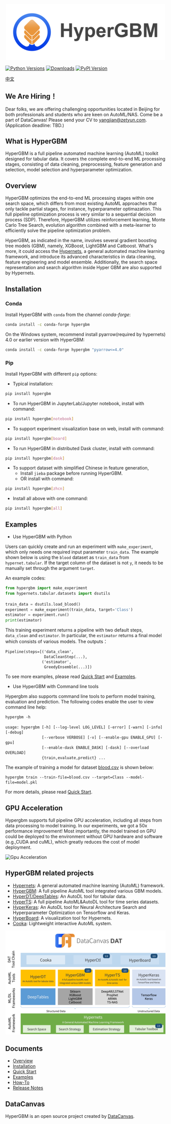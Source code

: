 <p align="center">
<img src="docs/static/images/HyperGBM.png" width="500" >


[![Python Versions](https://img.shields.io/pypi/pyversions/hypergbm.svg)](https://pypi.org/project/hypergbm)
[![Downloads](https://pepy.tech/badge/hypergbm)](https://pepy.tech/project/hypergbm)
[![PyPI Version](https://img.shields.io/pypi/v/hypergbm.svg)](https://pypi.org/project/hypergbm)

[中文](README_zh_CN.md)

## We Are Hiring！
Dear folks, we are offering challenging opportunities located in Beijing for both professionals and students who are keen on AutoML/NAS. Come be a part of DataCanvas! Please send your CV to yangjian@zetyun.com. (Application deadline: TBD.)  

## What is HyperGBM
HyperGBM is a full pipeline automated machine learning (AutoML) toolkit designed for tabular data. It covers the complete end-to-end ML processing stages, consisting of data cleaning, preprocessing, feature generation and selection, model selection and hyperparameter optimization.

## Overview 

HyperGBM optimizes the end-to-end ML processing stages within one search space, which differs from most existing AutoML approaches that only tackle partial stages, for instance, hyperparameter optimazation. This full pipeline optimization process is very similar to a sequential decision process (SDP). Therefore, HyperGBM utilizes reinforcement learning, Monte Carlo Tree Search, evolution algorithm combined with a meta-learner to efficiently solve the pipeline optimization problem.  

HyperGBM, as indicated in the name, involves several gradient boosting tree models (GBM), namely, XGBoost, LightGBM and Catboost. What's more, it could access the [Hypernets](https://github.com/DataCanvasIO/Hypernets), a general automated machine learning framework, and introduce its advanced characteristics in data cleaning, feature engineering and model ensemble. Additionally, the search space representation and search algorithm inside Hyper GBM are also supported by Hypernets.


## Installation

### Conda

Install HyperGBM with `conda` from the channel *conda-forge*:

```bash
conda install -c conda-forge hypergbm
```

On the Windows system, recommend install pyarrow(required by hypernets) 4.0 or earlier version with HyperGBM:

```bash
conda install -c conda-forge hypergbm "pyarrow<=4.0"
```

### Pip

Install HyperGBM with different `pip` options:

* Typical installation:
```bash
pip install hypergbm
```

* To run HyperGBM in JupyterLab/Jupyter notebook, install with command:
```bash
pip install hypergbm[notebook]
```

* To support experiment visualization base on web, install with command:
```bash
pip install hypergbm[board]
```

* To run HyperGBM in distributed Dask cluster, install with command:
```bash
pip install hypergbm[dask]
```

* To support dataset with simplified Chinese in feature generation,
  * Install `jieba` package before running HyperGBM. 
  * OR install with command:
```bash
pip install hypergbm[zhcn]
```

* Install all above with one command:
```bash
pip install hypergbm[all]
```

## Examples

* Use HyperGBM with Python

Users can quickly create and run an experiment with `make_experiment`, which only needs one required input parameter `train_data`. The example shown below is using the `blood` dataset as `train_data` from `hypernet.tabular`. If the target column of the dataset is not `y`, it needs to be manually set through the argument `target`. 

An example codes:
```python
from hypergbm import make_experiment
from hypernets.tabular.datasets import dsutils

train_data = dsutils.load_blood()
experiment = make_experiment(train_data, target='Class')
estimator = experiment.run()
print(estimator)
```

This training experiment returns a pipeline with two default steps, `data_clean` and `estimator`. In particular, the `estimator` returns a final model which consists of various models. The outputs：
```
Pipeline(steps=[('data_clean',
                 DataCleanStep(...),
                ('estimator',
                 GreedyEnsemble(...)])
```
To see more examples, please read [Quick Start](https://hypergbm.readthedocs.io/en/latest/quick_start_python.html#create-experiment-with-make-experiment) and [Examples](https://hypergbm.readthedocs.io/en/latest/example.html).


* Use HyperGBM with Command line tools

Hypergbm also supports command line tools to perform model training, evaluation and prediction. The following codes enable the user to view command line help:
```
hypergbm -h

usage: hypergbm [-h] [--log-level LOG_LEVEL] [-error] [-warn] [-info] [-debug]
                [--verbose VERBOSE] [-v] [--enable-gpu ENABLE_GPU] [-gpu] 
                [--enable-dask ENABLE_DASK] [-dask] [--overload OVERLOAD]
                {train,evaluate,predict} ...
```

The example of training a model for dataset [blood.csv](https://github.com/DataCanvasIO/Hypernets/blob/master/hypernets/tabular/datasets/blood.csv) is shown below:
```shell script
hypergbm train --train-file=blood.csv --target=Class --model-file=model.pkl
```
For more details, please read [Quick Start](https://hypergbm.readthedocs.io/en/latest/quick_start_cmdline.html).

## GPU Acceleration

Hypergbm supports full pipeline GPU acceleration, including all steps from data processing to model training. In our experiments, we got a 50x performance improvement!  Most importantly, the model trained on GPU could be deployed to the environment without GPU hardware and software (e.g.,CUDA and cuML), which greatly reduces the cost of model deployment.

![Gpu Acceleration](docs/static/images/gpu_speedup.png)

## HyperGBM related projects
* [Hypernets](https://github.com/DataCanvasIO/Hypernets): A general automated machine learning (AutoML) framework.
* [HyperGBM](https://github.com/DataCanvasIO/HyperGBM): A full pipeline AutoML tool integrated various GBM models.
* [HyperDT/DeepTables](https://github.com/DataCanvasIO/DeepTables): An AutoDL tool for tabular data.
* [HyperTS](https://github.com/DataCanvasIO/HyperTS): A full pipeline AutoML&AutoDL tool for time series datasets.
* [HyperKeras](https://github.com/DataCanvasIO/HyperKeras): An AutoDL tool for Neural Architecture Search and Hyperparameter Optimization on Tensorflow and Keras.
* [HyperBoard](https://github.com/DataCanvasIO/HyperBoard): A visualization tool for Hypernets.
* [Cooka](https://github.com/DataCanvasIO/Cooka): Lightweight interactive AutoML system.

![DataCanvas AutoML Toolkit](docs/static/images/DAT_logo.png)

## Documents

* [Overview](https://hypergbm.readthedocs.io/en/latest/overview.html)
* [Installation](https://hypergbm.readthedocs.io/en/latest/installation.html)
* [Quick Start](https://hypergbm.readthedocs.io/en/latest/quick_start.html)
* [Examples](https://hypergbm.readthedocs.io/en/latest/example.html)
* [How-To](https://hypergbm.readthedocs.io/en/latest/how_to.html)
* [Release Notes](https://hypergbm.readthedocs.io/en/latest/release_note.html)

## DataCanvas
HyperGBM is an open source project created by [DataCanvas](https://www.datacanvas.com/). 
